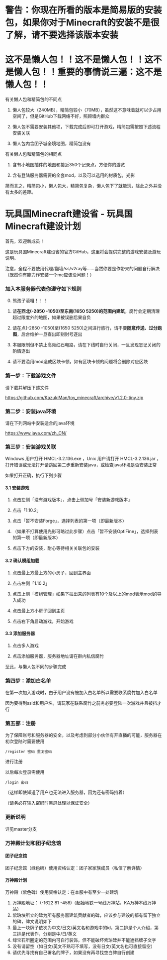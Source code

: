 # 警告：你现在所看的版本是简易版的安装包，如果你对于Minecraft的安装不是很了解，请不要选择该版本安装
# 这不是懒人包！！这不是懒人包！！这不是懒人包！！重要的事情说三遍：这不是懒人包！！

有关懒人包和精简包的不同点
1. 懒人包较大（240MB），精简包较小（70MB），虽然这不意味着就可以少占用空间了，但是GitHub下载网络不好，照顾墙内群众

2. 懒人包不需要安装其他项，下载完成后即可打开游戏，精简包需按照下述流程安装关联

3. 懒人包内含团子城全境地图，精简包没有

有关懒人包和精简包的相同点
1. 含有小地图插件的地图和接近350个记录点，方便你的游览

2. 含有登陆服务器需要的全套mod，以及可以选用的材质包，光影

简而言之，精简包小，懒人包大，精简包复杂，懒人包下了就能玩，除此之外并没有太多的差距。



# 玩具国Minecraft建设省 - 玩具国Minecraft建设计划

首先，欢迎新成员！

这是玩具国Minecraft建设省的官方GitHub，这里将会提供完整的游戏安装及游玩说明。

注意，全程不要使用代理/翻墙/ss/v2ray等……当然你要是作带来的问题自行解决（既然你有能力作安装一个mc应该没问题！）




### 加入本服务器代表你遵守如下规则
0. 熊孩子滚粗！！！

1. 请<b>在西北(-2850 -1050)至东南(1650 5250)的范围内建筑</b>，腐竹会定期清理超过限度外的地图，如果被误删后果自负

2. 请在点(-2850 -1050)至(1650 5250)之间进行旅行，请不要<b>随意传送、过分跑图</b>，后台维护一旦查出即刻封号逐出

3. 本服限制但不禁止高频红石电路，请在下线时自行关闭，一旦发现忘记关闭的酌情逐出

4. 请不要滥用mod造成区块卡顿，如有区块卡顿的问题将会删除对应区块








### 第一步：下载游戏文件

请下载并解压下述文件

https://github.com/KazukiMan/toy_minecraft/archive/v1.2.0-tiny.zip


### 第二步：安装java环境

请在下列网站中安装适合的java环境

https://www.java.com/zh_CN/


### 第三步：安装游戏关联

Windows 用户打开 HMCL-3.2.136.exe ，Unix 用户请打开 HMCL-3.2.136.jar ，打开错误或无法打开请跳回第二步重新安装java，或检查java环境是否安装正常


如果打开正确，执行下列步骤

#### 3.1 安装游戏
1. 点击左侧「没有游戏版本」，点击上侧加号「安装新游戏版本」

2. 点击「1.10.2」

3. 点击「暂不安装Forge」，选择列表的第一项（即最新版本）

4. （如果不打算使用光影可略过此步骤）点击「暂不安装OptiFine」，选择列表的第一项（即最新版本）

5. 点击下方的安装，耐心等待相关关联包的安装


#### 3.2 确认模组加载
1. 点击最上方最上方的小房子，回到主界面

2. 点击左侧「1.10.2」

3. 点击上侧「模组管理」如果下拉出来的列表有10个及以上的mod表示mod的导入成功

4. 点击最上方小房子回到主页

5. 点击右下角启动游戏，开始游戏


#### 3.3 添加服务器
1. 点击多人游戏

2. 点击添加服务器，服务器地址请在群内私信腐竹

至此，与懒人包不同的步骤完成


### 第四步：添加白名单

在第一次加入游戏时，由于用户没有被加入白名单所以需要联系腐竹加入白名单

因为要得到ssid和用户名，请玩家在联系腐竹之前务必要登陆一次游戏并且被挡才行


### 第五部：注册

为了保障账号和服务器的安全，以及考虑到部分小伙伴有开直播的可能，服务器在初次登陆时需要使用

`/register 密码 重复密码 `

进行注册

以后每次登录需使用

`/login 密码`

（这样即使知道了用户也无法进入服务器，因为还有密码挡着）

（请务必在输入密码时黑屏处理以保证安全）






### 更新说明
详见master分支







### 万神殿计划和团子纪念馆

#### 团子纪念馆
团子纪念馆（绿色碑）使用资格认定：团子家家族成员（私信了解详情）

#### 万神殿计划

万神殿（紫色碑）使用资格认定：在本服中有至少一处建筑

1. 万神殿地址： (-1622 81 -458)（起始地铁一号线万神站，KA万神本线万神站）
2. 紫珀块所立的碑为所有服务器建筑贡献者的碑，应该参与建设的都有留下独立的碑，碑文说明如下
3. 最上一块牌子依次为中文/日文/英文名和游戏中的id，第二排是个人介绍，第三排是代表作，分别是中/日/英文
4. 绿宝石所圈定的范围内可自行装饰，但不能破坏紫珀碑并不能遮挡牌子文字
5. 没有请留空（如日文/英文不熟可不填写，没有日文/英文名也可直接留空）
6. 请优先寻找有自己署名的牌子，如果没有再寻找空白碑自行创建
